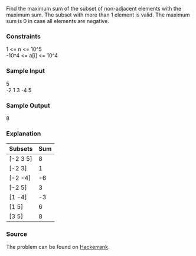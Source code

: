Find the maximum sum of the subset of non-adjacent elements with the maximum sum.
The subset with more than 1 element is valid.
The maximum sum is 0 in case all elements are negative.

### Constraints
1 <= n <= 10^5  
-10^4 <= a[i] <= 10^4

### Sample Input
5  
-2 1 3 -4 5

### Sample Output
8

### Explanation
| Subsets | Sum |
| --- | --- |
| [-2 3 5] | 8 |
| [-2 3] | 1 |
| [-2 -4] | -6 |
| [-2 5] | 3 |
| [1 -4] | -3 |
| [1 5] | 6 |
| [3 5] | 8 |

### Source
The problem can be found on [Hackerrank](https://www.hackerrank.com/challenges/max-array-sum/problem?h_l=interview&playlist_slugs%5B%5D%5B%5D=interview-preparation-kit&playlist_slugs%5B%5D%5B%5D=dynamic-programming).
